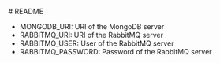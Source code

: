 # README

- MONGODB_URI: URI of the MongoDB server
- RABBITMQ_URI: URI of the RabbitMQ server
- RABBITMQ_USER: User of the RabbitMQ server
- RABBITMQ_PASSWORD: Password of the RabbitMQ server
